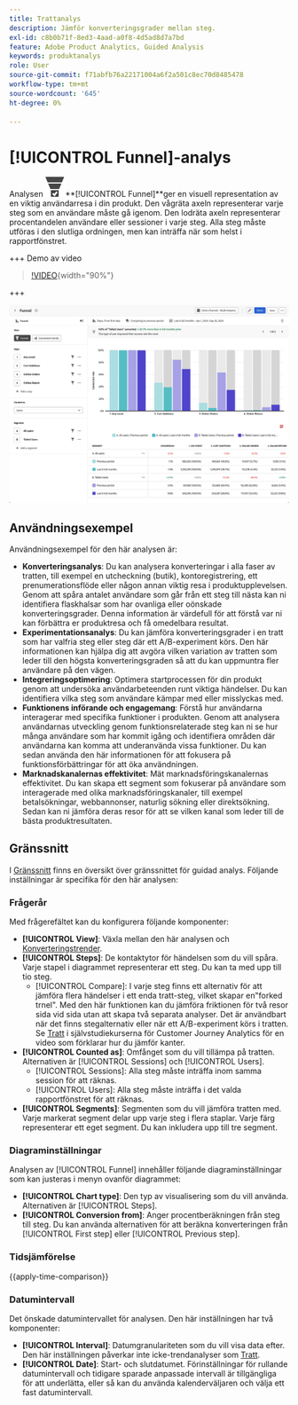```yaml
---
title: Trattanalys
description: Jämför konverteringsgrader mellan steg.
exl-id: c8b0b71f-8ed3-4aad-a0f8-4d5ad8d7a7bd
feature: Adobe Product Analytics, Guided Analysis
keywords: produktanalys
role: User
source-git-commit: f71abfb76a22171004a6f2a501c8ec70d8485478
workflow-type: tm+mt
source-wordcount: '645'
ht-degree: 0%

---
```


# [!UICONTROL Funnel]-analys

Analysen ![ConversionTrnel ](/help/assets/icons/ConversionFunnel.svg)**[!UICONTROL Funnel]**ger en visuell representation av en viktig användarresa i din produkt. Den vågräta axeln representerar varje steg som en användare måste gå igenom. Den lodräta axeln representerar procentandelen användare eller sessioner i varje steg. Alla steg måste utföras i den slutliga ordningen, men kan inträffa när som helst i rapportfönstret.

+++ Demo av video

>[!VIDEO](https://video.tv.adobe.com/v/3421663/?learn=on){width="90%"}

+++

![Jämför tratttid](../assets/funnel-compare.png)

## Användningsexempel

Användningsexempel för den här analysen är:

* **Konverteringsanalys**: Du kan analysera konverteringar i alla faser av tratten, till exempel en utcheckning (butik), kontoregistrering, ett prenumerationsflöde eller någon annan viktig resa i produktupplevelsen. Genom att spåra antalet användare som går från ett steg till nästa kan ni identifiera flaskhalsar som har ovanliga eller oönskade konverteringsgrader. Denna information är värdefull för att förstå var ni kan förbättra er produktresa och få omedelbara resultat.
* **Experimentationsanalys**: Du kan jämföra konverteringsgrader i en tratt som har valfria steg eller steg där ett A/B-experiment körs. Den här informationen kan hjälpa dig att avgöra vilken variation av tratten som leder till den högsta konverteringsgraden så att du kan uppmuntra fler användare på den vägen.
* **Integreringsoptimering**: Optimera startprocessen för din produkt genom att undersöka användarbeteenden runt viktiga händelser. Du kan identifiera vilka steg som användare kämpar med eller misslyckas med.
* **Funktionens införande och engagemang**: Förstå hur användarna interagerar med specifika funktioner i produkten. Genom att analysera användarnas utveckling genom funktionsrelaterade steg kan ni se hur många användare som har kommit igång och identifiera områden där användarna kan komma att underanvända vissa funktioner. Du kan sedan använda den här informationen för att fokusera på funktionsförbättringar för att öka användningen.
* **Marknadskanalernas effektivitet**: Mät marknadsföringskanalernas effektivitet. Du kan skapa ett segment som fokuserar på användare som interagerade med olika marknadsföringskanaler, till exempel betalsökningar, webbannonser, naturlig sökning eller direktsökning. Sedan kan ni jämföra deras resor för att se vilken kanal som leder till de bästa produktresultaten.

## Gränssnitt

I [Gränssnitt](../overview.md#interface) finns en översikt över gränssnittet för guidad analys. Följande inställningar är specifika för den här analysen:

### Frågerår

Med frågerefältet kan du konfigurera följande komponenter:

* **[!UICONTROL View]**: Växla mellan den här analysen och [Konverteringstrender](conversion-trends.md).
* **[!UICONTROL Steps]**: De kontaktytor för händelsen som du vill spåra. Varje stapel i diagrammet representerar ett steg. Du kan ta med upp till tio steg.
   * [!UICONTROL Compare]: I varje steg finns ett alternativ för att jämföra flera händelser i ett enda tratt-steg, vilket skapar en&quot;forked trnel&quot;. Med den här funktionen kan du jämföra friktionen för två resor sida vid sida utan att skapa två separata analyser. Det är användbart när det finns stegalternativ eller när ett A/B-experiment körs i tratten. Se [Tratt](https://experienceleague.adobe.com/en/docs/customer-journey-analytics-learn/tutorials/guided-analysis/funnel) i självstudiekurserna för Customer Journey Analytics för en video som förklarar hur du jämför kanter.
* **[!UICONTROL Counted as]**: Omfånget som du vill tillämpa på tratten. Alternativen är [!UICONTROL Sessions] och [!UICONTROL Users].
   * [!UICONTROL Sessions]: Alla steg måste inträffa inom samma session för att räknas.
   * [!UICONTROL Users]: Alla steg måste inträffa i det valda rapportfönstret för att räknas.
* **[!UICONTROL Segments]**: Segmenten som du vill jämföra tratten med. Varje markerat segment delar upp varje steg i flera staplar. Varje färg representerar ett eget segment. Du kan inkludera upp till tre segment.

### Diagraminställningar

Analysen av [!UICONTROL Funnel] innehåller följande diagraminställningar som kan justeras i menyn ovanför diagrammet:

* **[!UICONTROL Chart type]**: Den typ av visualisering som du vill använda. Alternativen är [!UICONTROL Steps].
* **[!UICONTROL Conversion from]**: Anger procentberäkningen från steg till steg. Du kan använda alternativen för att beräkna konverteringen från [!UICONTROL First step] eller [!UICONTROL Previous step].

### Tidsjämförelse

{{apply-time-comparison}}



### Datumintervall

Det önskade datumintervallet för analysen. Den här inställningen har två komponenter:

* **[!UICONTROL Interval]**: Datumgranulariteten som du vill visa data efter. Den här inställningen påverkar inte icke-trendanalyser som [Tratt](funnel.md).
* **[!UICONTROL Date]**: Start- och slutdatumet. Förinställningar för rullande datumintervall och tidigare sparade anpassade intervall är tillgängliga för att underlätta, eller så kan du använda kalenderväljaren och välja ett fast datumintervall.
